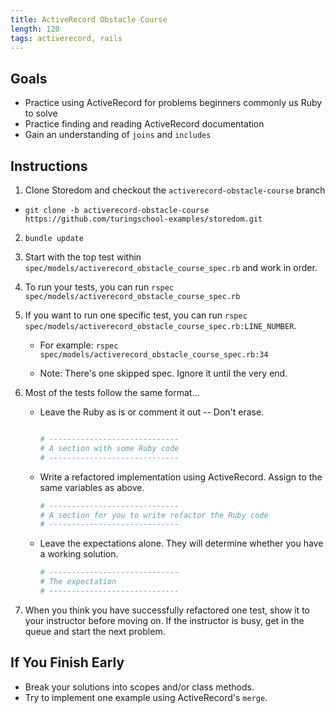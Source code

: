 ```yaml
---
title: ActiveRecord Obstacle Course
length: 120
tags: activerecord, rails
---
```


## Goals

* Practice using ActiveRecord for problems beginners commonly us Ruby to solve
* Practice finding and reading ActiveRecord documentation
* Gain an understanding of `joins` and `includes`

## Instructions

1. Clone Storedom and checkout the `activerecord-obstacle-course` branch

  * `git clone -b activerecord-obstacle-course https://github.com/turingschool-examples/storedom.git`

2. `bundle update`

3. Start with the top test within `spec/models/activerecord_obstacle_course_spec.rb` and work in order.

4. To run your tests, you can run `rspec spec/models/activerecord_obstacle_course_spec.rb`

5. If you want to run one specific test, you can run `rspec spec/models/activerecord_obstacle_course_spec.rb:LINE_NUMBER`.

    * For example: `rspec   spec/models/activerecord_obstacle_course_spec.rb:34`

    * Note: There's one skipped spec. Ignore it until the very end.

6. Most of the tests follow the same format...

    * Leave the Ruby as is or comment it out -- Don't erase.

      ```ruby

      # -----------------------------
      # A section with some Ruby code
      # -----------------------------

      ```

    * Write a refactored implementation using ActiveRecord. Assign to the same variables as above.

      ```ruby
      # -----------------------------
      # A section for you to write refactor the Ruby code
      # -----------------------------
      ```

    * Leave the expectations alone. They will determine whether you have a working solution.

      ```ruby
      # -----------------------------
      # The expectation
      # -----------------------------
      ```

7. When you think you have successfully refactored one test, show it to your instructor before moving on. If the instructor is busy, get in the queue and start the next problem.

## If You Finish Early

* Break your solutions into scopes and/or class methods.
* Try to implement one example using ActiveRecord's `merge`.
